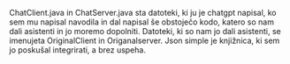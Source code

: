 ChatClient.java in ChatServer.java sta datoteki, ki ju je chatgpt napisal, ko sem mu napisal navodila in dal napisal še obstoječo kodo, katero so nam dali asistenti in jo moremo dopolniti. Datoteki, ki so nam jo dali asistenti, se imenujeta OriginalClient in Origanalserver. Json simple je knjižnica, ki sem jo poskušal integrirati, a brez uspeha.
